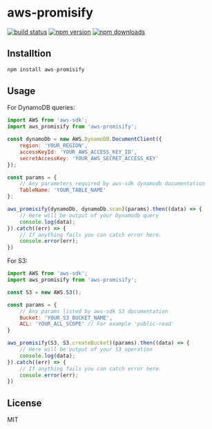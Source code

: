 # aws-promisify

[![build status](https://img.shields.io/travis/sudhiry/aws-promisify/master.svg?style=flat-square)](https://travis-ci.org/sudhiry/aws-promisify)
[![npm version](https://img.shields.io/npm/v/aws-promisify.svg?style=flat-square)](https://www.npmjs.com/package/aws-promisify)
[![npm downloads](https://img.shields.io/npm/dm/aws-promisify.svg?style=flat-square)](https://www.npmjs.com/package/aws-promisify)


## Installtion

```js
npm install aws-promisify
```

## Usage 

For DynamoDB queries:

```js
import AWS from 'aws-sdk';
import aws_promisify from 'aws-promisify';

const dynamoDb = new AWS.DynamoDB.DocumentClient({
    region: 'YOUR_REGION',
    accessKeyId: 'YOUR_AWS_ACCESS_KEY_ID',
    secretAccessKey: 'YOUR_AWS_SECRET_ACCESS_KEY'
});

const params = {
    // Any parameters required by aws-sdk dynamodb documentation
    TableName: 'YOUR_TABLE_NAME'
};

aws_promisify(dynamoDb, dynamoDb.scan)(params).then((data) => {
    // Here will be output of your Dynamodb query 
    console.log(data);
}).catch((err) => {
    // If anything fails you can catch error here.
    console.error(err);
})

```

For S3:

```js
import AWS from 'aws-sdk';
import aws_promisify from 'aws-promisify';

const S3 = new AWS.S3();

const params = {
    // Any params listed by aws-sdk S3 documentation
    Bucket: 'YOUR_S3_BUCKET_NAME',
    ACL: 'YOUR_ACL_SCOPE' // For example 'public-read'
}

aws_promisify(S3, S3.createBucket)(params).then((data) => {
    // Here will be output of your S3 operation
    console.log(data);
}).catch((err) => {
    // If anything fails you can catch error here.
    console.error(err);
})

```

## License

MIT